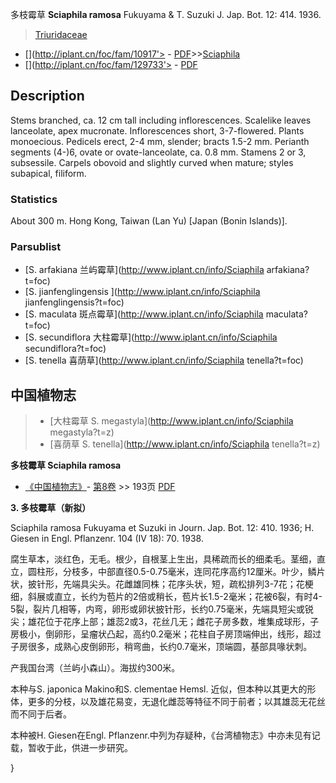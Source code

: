多枝霉草 **Sciaphila ramosa** Fukuyama & T. Suzuki J. Jap. Bot. 12: 414. 1936.

> [Triuridaceae](http://www.iplant.cn/info/Triuridaceae?t=foc)
* [](http://iplant.cn/foc/fam/10917'> - [PDF](http://iplant.cn/foc/pdf/Triuridaceae.pdf)>>[Sciaphila](http://www.iplant.cn/info/Sciaphila?t=foc)
* [](http://iplant.cn/foc/fam/129733'> - [PDF](http://www.iplant.cn/foc/pdf/Sciaphila.pdf)

## Description

Stems branched, ca. 12 cm tall including inflorescences. Scalelike leaves lanceolate, apex mucronate. Inflorescences short, 3-7-flowered. Plants monoecious. Pedicels erect, 2-4 mm, slender; bracts 1.5-2 mm. Perianth segments (4-)6, ovate or ovate-lanceolate, ca. 0.8 mm. Stamens 2 or 3, subsessile. Carpels obovoid and slightly curved when mature; styles subapical, filiform.

### Statistics
About 300 m. Hong Kong, Taiwan (Lan Yu) [Japan (Bonin Islands)].

### Parsublist

* [S.  arfakiana  兰屿霉草](http://www.iplant.cn/info/Sciaphila arfakiana?t=foc)
* [S.  jianfenglingensis  ](http://www.iplant.cn/info/Sciaphila jianfenglingensis?t=foc)
* [S.  maculata  斑点霉草](http://www.iplant.cn/info/Sciaphila maculata?t=foc)
* [S.  secundiflora  大柱霉草](http://www.iplant.cn/info/Sciaphila secundiflora?t=foc)
* [S.  tenella  喜荫草](http://www.iplant.cn/info/Sciaphila tenella?t=foc)

## 中国植物志

> * [大柱霉草  S.  megastyla](http://www.iplant.cn/info/Sciaphila megastyla?t=z)
> * [喜荫草  S.  tenella](http://www.iplant.cn/info/Sciaphila tenella?t=z)


**多枝霉草 Sciaphila ramosa**

* [《中国植物志》](http://www.iplant.cn/frps)- [第8卷](http://www.iplant.cn/frps/vol/8) >> 193页 [PDF](http://www.iplant.cn/frps/pdf/8/193.pdf)

**3. 多枝霉草（新拟）**

Sciaphila ramosa Fukuyama et Suzuki in Journ. Jap. Bot. 12: 410. 1936; H. Giesen in Engl. Pflanzenr. 104 (IV 18): 70. 1938.

腐生草本，淡红色，无毛。根少，自根茎上生出，具稀疏而长的细柔毛。茎细，直立，圆柱形，分枝多，中部直径0.5-0.75毫米，连同花序高约12厘米。叶少，鳞片状，披针形，先端具尖头。花雌雄同株；花序头状，短，疏松排列3-7花；花梗细，斜展或直立，长约为苞片的2倍或稍长，苞片长1.5-2毫米；花被6裂，有时4-5裂，裂片几相等，内弯，卵形或卵状披针形，长约0.75毫米，先端具短尖或锐尖；雄花位于花序上部；雄蕊2或3，花丝几无；雌花子房多数，堆集成球形，子房极小，倒卵形，呈瘤状凸起，高约0.2毫米；花柱自子房顶端伸出，线形，超过子房很多，成熟心皮倒卵形，稍弯曲，长约0.7毫米，顶端圆，基部具喙状刺。

产我国台湾（兰屿小森山）。海拔约300米。

本种与S. japonica Makino和S. clementae Hemsl. 近似，但本种以其更大的形体，更多的分枝，以及雄花易变，无退化雌蕊等特征不同于前者；以其雄蕊无花丝而不同于后者。

本种被H. Giesen在Engl. Pflanzenr.中列为存疑种，《台湾植物志》中亦未见有记载，暂收于此，供进一步研究。

}